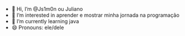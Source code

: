 - 👋 Hi, I’m @Js1m0n ou Juliano
- 👀 I’m interested in aprender e mostrar minha jornada na programação
- 🌱 I’m currently learning java
- 😄 Pronouns: ele/dele

<!---
Js1m0n/Js1m0n is a ✨ special ✨ repository because its `README.md` (this file) appears on your GitHub profile.
You can click the Preview link to take a look at your changes.
--->
